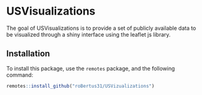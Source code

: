 
<!-- README.md is generated from README.Rmd. Please edit that file -->

# USVisualizations

<!-- badges: start -->
<!-- badges: end -->

The goal of USVisualizations is to provide a set of publicly available
data to be visualized through a shiny interface using the leaflet js
library.

## Installation

To install this package, use the `remotes` package, and the following
command:

``` r
remotes::install_github("roBertus31/USVizualizations")
```
